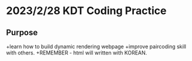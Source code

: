 # 2023/2/28 KDT Coding Practice
## Purpose
+learn how to build dynamic rendering webpage
+improve paircoding skill with others.
+REMEMBER - html will written with KOREAN.

